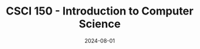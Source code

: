 ---
title: "CSCI 150 - Introduction to Computer Science"
collection: teaching
type: "Undergraduate course"
permalink: /teaching/csci150-24fa
venue: "Oberlin College"
date: 2024-08-01
location: "Oberlin, OH"
---